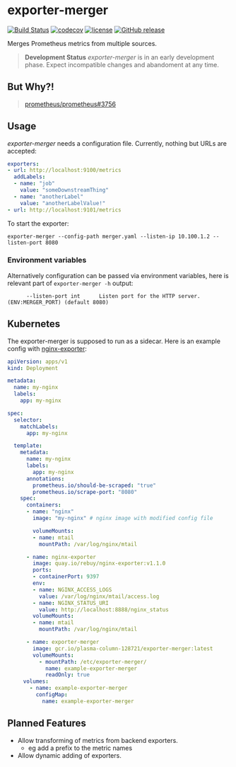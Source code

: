# exporter-merger

[![Build Status](https://github.com/ne-bknn/exporter-merger/actions/workflows/build.yml/badge.svg)]()
[![codecov](https://codecov.io/gh/ne-bknn/exporter-merger/branch/master/graph/badge.svg?token=A85S07L6P5)](https://codecov.io/gh/ne-bknn/exporter-merger)
[![license](https://img.shields.io/github/license/rebuy-de/exporter-merger.svg)]()
[![GitHub release](https://img.shields.io/github/release/ne-bknn/exporter-merger.svg)]()

Merges Prometheus metrics from multiple sources.

> **Development Status** *exporter-merger* is in an early development phase.
> Expect incompatible changes and abandoment at any time.

## But Why?!

> [prometheus/prometheus#3756](https://github.com/prometheus/prometheus/issues/3756)

## Usage

*exporter-merger* needs a configuration file. Currently, nothing but URLs are accepted:

```yaml
exporters:
- url: http://localhost:9100/metrics
  addLabels:
  - name: "job"
    value: "someDownstreamThing"
  - name: "anotherLabel"
    value: "anotherLabelValue!"
- url: http://localhost:9101/metrics
```

To start the exporter:

```
exporter-merger --config-path merger.yaml --listen-ip 10.100.1.2 --listen-port 8080
```

### Environment variables

Alternatively configuration can be passed via environment variables, here is relevant part of `exporter-merger -h` output:
```
      --listen-port int      Listen port for the HTTP server. (ENV:MERGER_PORT) (default 8080)
```

## Kubernetes

The exporter-merger is supposed to run as a sidecar. Here is an example config with [nginx-exporter](https://github.com/rebuy-de/nginx-exporter):

```yaml
apiVersion: apps/v1
kind: Deployment

metadata:
  name: my-nginx
  labels:
    app: my-nginx

spec:
  selector:
    matchLabels:
      app: my-nginx

  template:
    metadata:
      name: my-nginx
      labels:
        app: my-nginx
      annotations:
        prometheus.io/should-be-scraped: "true"
        prometheus.io/scrape-port: "8080"
    spec:
      containers:
      - name: "nginx"
        image: "my-nginx" # nginx image with modified config file

        volumeMounts:
        - name: mtail
          mountPath: /var/log/nginx/mtail

      - name: nginx-exporter
        image: quay.io/rebuy/nginx-exporter:v1.1.0
        ports:
        - containerPort: 9397
        env:
        - name: NGINX_ACCESS_LOGS
          value: /var/log/nginx/mtail/access.log
        - name: NGINX_STATUS_URI
          value: http://localhost:8888/nginx_status
        volumeMounts:
        - name: mtail
          mountPath: /var/log/nginx/mtail

      - name: exporter-merger
        image: gcr.io/plasma-column-128721/exporter-merger:latest
        volumeMounts:
          - mountPath: /etc/exporter-merger/
            name: example-exporter-merger
            readOnly: true
     volumes:
       - name: example-exporter-merger
         configMap:
           name: example-exporter-merger

```

## Planned Features

* Allow transforming of metrics from backend exporters.
  * eg add a prefix to the metric names
* Allow dynamic adding of exporters.
